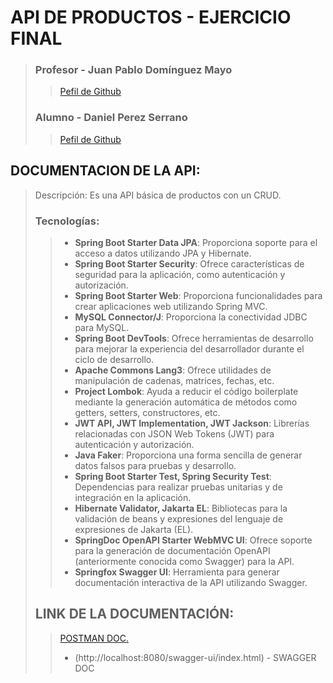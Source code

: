 # API DE PRODUCTOS - EJERCICIO FINAL
> ### Profesor - Juan Pablo Domínguez Mayo
>  > [Pefil de Github](https://github.com/profeInformatica101)
> ### Alumno - Daniel Perez Serrano 
>  > [Pefil de Github](https://github.com/Dani-Ps)

## DOCUMENTACION DE LA API:
>Descripción:
>Es una API básica de productos con un CRUD. 
>
>### Tecnologías:
>> - **Spring Boot Starter Data JPA**: Proporciona soporte para el acceso a datos utilizando JPA y Hibernate.
>> - **Spring Boot Starter Security**: Ofrece características de seguridad para la aplicación, como autenticación y autorización.
>> - **Spring Boot Starter Web**: Proporciona funcionalidades para crear aplicaciones web utilizando Spring MVC.
>> - **MySQL Connector/J**: Proporciona la conectividad JDBC para MySQL.
>> - **Spring Boot DevTools**: Ofrece herramientas de desarrollo para mejorar la experiencia del desarrollador durante el ciclo de desarrollo.
>> - **Apache Commons Lang3**: Ofrece utilidades de manipulación de cadenas, matrices, fechas, etc.
>> - **Project Lombok**: Ayuda a reducir el código boilerplate mediante la generación automática de métodos como getters, setters, constructores, etc.
>> - **JWT API, JWT Implementation, JWT Jackson**: Librerías relacionadas con JSON Web Tokens (JWT) para autenticación y autorización.
>> - **Java Faker**: Proporciona una forma sencilla de generar datos falsos para pruebas y desarrollo.
>> - **Spring Boot Starter Test, Spring Security Test**: Dependencias para realizar pruebas unitarias y de integración en la aplicación.
>> - **Hibernate Validator, Jakarta EL**: Bibliotecas para la validación de beans y expresiones del lenguaje de expresiones de Jakarta (EL).
>> - **SpringDoc OpenAPI Starter WebMVC UI**: Ofrece soporte para la generación de documentación OpenAPI (anteriormente conocida como Swagger) para la API.
>> - **Springfox Swagger UI**: Herramienta para generar documentación interactiva de la API utilizando Swagger.
>
>## LINK DE LA DOCUMENTACIÓN:
>
>> [POSTMAN DOC.](https://documenter.getpostman.com/view/33409001/2sA2xfYZ2b)
>> 
>> - (http://localhost:8080/swagger-ui/index.html) - SWAGGER DOC
